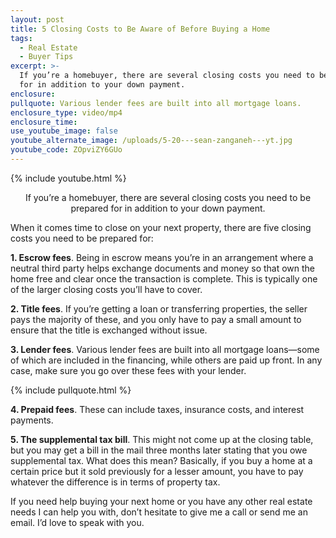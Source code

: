 ```yaml
---
layout: post
title: 5 Closing Costs to Be Aware of Before Buying a Home
tags:
  - Real Estate
  - Buyer Tips
excerpt: >-
  If you’re a homebuyer, there are several closing costs you need to be prepared
  for in addition to your down payment.
enclosure:
pullquote: Various lender fees are built into all mortgage loans.
enclosure_type: video/mp4
enclosure_time:
use_youtube_image: false
youtube_alternate_image: /uploads/5-20---sean-zanganeh---yt.jpg
youtube_code: ZOpviZY6GUo
---
```


{% include youtube.html %}

<center>If you’re a homebuyer, there are several closing costs you need to be prepared for in addition to your down payment.</center>

When it comes time to close on your next property, there are five closing costs you need to be prepared for:&nbsp;

**1\. Escrow fees**. Being in escrow means you’re in an arrangement where a neutral third party helps exchange documents and money so that own the home free and clear once the transaction is complete. This is typically one of the larger closing costs you’ll have to cover.&nbsp;

**2\. Title fees**. If you’re getting a loan or transferring properties, the seller pays the majority of these, and you only have to pay a small amount to ensure that the title is exchanged without issue.&nbsp;

**3\. Lender fees**. Various lender fees are built into all mortgage loans—some of which are included in the financing, while others are paid up front. In any case, make sure you go over these fees with your lender.

{% include pullquote.html %}

**4\. Prepaid fees**. These can include taxes, insurance costs, and interest payments.&nbsp;

**5\. The supplemental tax bill**. This might not come up at the closing table, but you may get a bill in the mail three months later stating that you owe supplemental tax. What does this mean? Basically, if you buy a home at a certain price but it sold previously for a lesser amount, you have to pay whatever the difference is in terms of property tax.&nbsp;

If you need help buying your next home or you have any other real estate needs I can help you with, don’t hesitate to give me a call or send me an email. I’d love to speak with you.